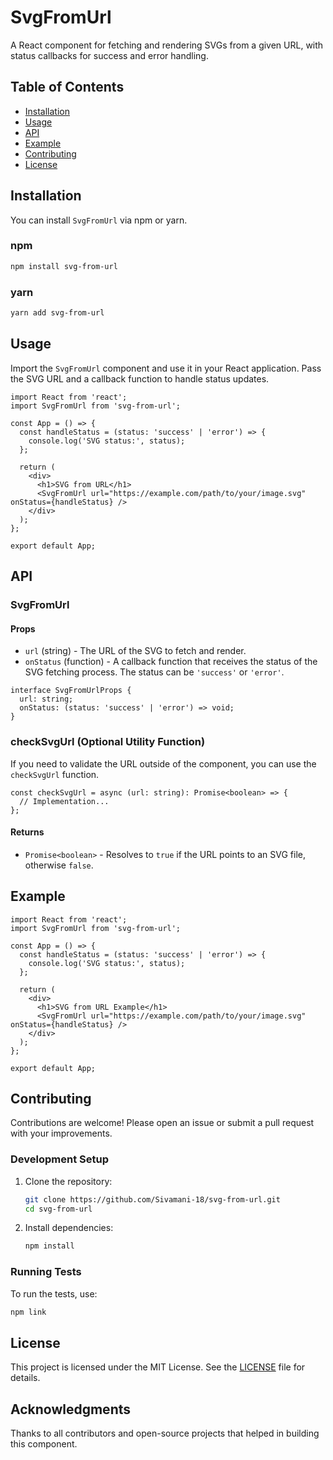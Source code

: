 # SvgFromUrl

A React component for fetching and rendering SVGs from a given URL, with status callbacks for success and error handling.

## Table of Contents

- [Installation](#installation)
- [Usage](#usage)
- [API](#api)
- [Example](#example)
- [Contributing](#contributing)
- [License](#license)

## Installation

You can install `SvgFromUrl` via npm or yarn.

### npm

```bash
npm install svg-from-url
```

### yarn

```bash
yarn add svg-from-url
```

## Usage

Import the `SvgFromUrl` component and use it in your React application. Pass the SVG URL and a callback function to handle status updates.

```tsx
import React from 'react';
import SvgFromUrl from 'svg-from-url';

const App = () => {
  const handleStatus = (status: 'success' | 'error') => {
    console.log('SVG status:', status);
  };

  return (
    <div>
      <h1>SVG from URL</h1>
      <SvgFromUrl url="https://example.com/path/to/your/image.svg" onStatus={handleStatus} />
    </div>
  );
};

export default App;
```

## API

### SvgFromUrl

#### Props

- `url` (string) - The URL of the SVG to fetch and render.
- `onStatus` (function) - A callback function that receives the status of the SVG fetching process. The status can be `'success'` or `'error'`.

```tsx
interface SvgFromUrlProps {
  url: string;
  onStatus: (status: 'success' | 'error') => void;
}
```

### checkSvgUrl (Optional Utility Function)

If you need to validate the URL outside of the component, you can use the `checkSvgUrl` function.

```tsx
const checkSvgUrl = async (url: string): Promise<boolean> => {
  // Implementation...
};
```

#### Returns

- `Promise<boolean>` - Resolves to `true` if the URL points to an SVG file, otherwise `false`.

## Example

```tsx
import React from 'react';
import SvgFromUrl from 'svg-from-url';

const App = () => {
  const handleStatus = (status: 'success' | 'error') => {
    console.log('SVG status:', status);
  };

  return (
    <div>
      <h1>SVG from URL Example</h1>
      <SvgFromUrl url="https://example.com/path/to/your/image.svg" onStatus={handleStatus} />
    </div>
  );
};

export default App;
```

## Contributing

Contributions are welcome! Please open an issue or submit a pull request with your improvements.

### Development Setup

1. Clone the repository:
    ```bash
    git clone https://github.com/Sivamani-18/svg-from-url.git
    cd svg-from-url
    ```

2. Install dependencies:
    ```bash
    npm install
    ```

### Running Tests

To run the tests, use:

```bash
npm link
```

## License

This project is licensed under the MIT License. See the [LICENSE](LICENSE) file for details.

## Acknowledgments

Thanks to all contributors and open-source projects that helped in building this component.

